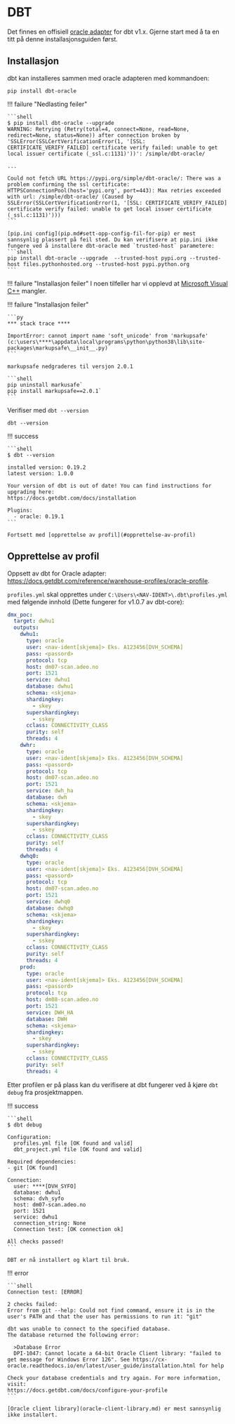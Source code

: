 # DBT

Det finnes en offisiell [oracle adapter](https://docs.getdbt.com/reference/warehouse-profiles/oracle-profile) for dbt v1.x. Gjerne start med å ta en titt på denne installasjonsguiden først.

## Installasjon

dbt kan installeres sammen med oracle adapteren med kommandoen:

```shell
pip install dbt-oracle
```

!!! failure "Nedlasting feiler"

    ```shell
    $ pip install dbt-oracle --upgrade
    WARNING: Retrying (Retry(total=4, connect=None, read=None, redirect=None, status=None)) after connection broken by 'SSLError(SSLCertVerificationError(1, '[SSL: CERTIFICATE_VERIFY_FAILED] certificate verify failed: unable to get local issuer certificate (_ssl.c:1131)'))': /simple/dbt-oracle/

    ...

    Could not fetch URL https://pypi.org/simple/dbt-oracle/: There was a problem confirming the ssl certificate: HTTPSConnectionPool(host='pypi.org', port=443): Max retries exceeded with url: /simple/dbt-oracle/ (Caused by SSLError(SSLCertVerificationError(1, '[SSL: CERTIFICATE_VERIFY_FAILED] certificate verify failed: unable to get local issuer certificate (_ssl.c:1131)')))
    ```

    [pip.ini config](pip.md#sett-opp-config-fil-for-pip) er mest sannsynlig plassert på feil sted. Du kan verifisere at pip.ini ikke fungere ved å installere dbt-oracle med `trusted-host` parametere:
    ```shell
    pip install dbt-oracle --upgrade  --trusted-host pypi.org --trusted-host files.pythonhosted.org --trusted-host pypi.python.org
    ```

!!! failure "Installasjon feiler"
    I noen tilfeller har vi opplevd at [Microsoft Visual C++](https://visualstudio.microsoft.com/thank-you-downloading-visual-studio/?sku=BuildTools&rel=16microsoft-visual-c) mangler.

!!! failure "Installasjon feiler"

    ```py
    *** stack trace ****

    ImportError: cannot import name 'soft_unicode' from 'markupsafe' (c:\users\****\appdata\local\programs\python\python38\lib\site-packages\markupsafe\__init__.py)
    ```

    markupsafe nedgraderes til versjon 2.0.1

    ```shell
    pip uninstall markusafe`
    pip install markupsafe==2.0.1`
    ```

Verifiser med `dbt --version`

```shell
dbt --version
```

!!! success

    ```shell
    $ dbt --version

    installed version: 0.19.2
    latest version: 1.0.0

    Your version of dbt is out of date! You can find instructions for upgrading here:
    https://docs.getdbt.com/docs/installation

    Plugins:
      - oracle: 0.19.1
    ```

    Fortsett med [opprettelse av profil](#opprettelse-av-profil)

## Opprettelse av profil

Oppsett av dbt for Oracle adapter: https://docs.getdbt.com/reference/warehouse-profiles/oracle-profile.

`profiles.yml` skal opprettes under `C:\Users\<NAV-IDENT>\.dbt\profiles.yml` med følgende innhold (Dette fungerer for v1.0.7 av dbt-core):

```yaml
dmx_poc:
  target: dwhu1
  outputs:
    dwhu1:
      type: oracle
      user: <nav-ident[skjema]> Eks. A123456[DVH_SCHEMA]
      pass: <passord>
      protocol: tcp
      host: dm07-scan.adeo.no
      port: 1521
      service: dwhu1
      database: dwhu1
      schema: <skjema>
      shardingkey:
        - skey
      supershardingkey:
        - sskey
      cclass: CONNECTIVITY_CLASS
      purity: self
      threads: 4
    dwhr:
      type: oracle
      user: <nav-ident[skjema]> Eks. A123456[DVH_SCHEMA]
      pass: <passord>
      protocol: tcp
      host: dm07-scan.adeo.no
      port: 1521
      service: dwh_ha
      database: dwh
      schema: <skjema>
      shardingkey:
        - skey
      supershardingkey:
        - sskey
      cclass: CONNECTIVITY_CLASS
      purity: self
      threads: 4
    dwhq0:
      type: oracle
      user: <nav-ident[skjema]> Eks. A123456[DVH_SCHEMA]
      pass: <passord>
      protocol: tcp
      host: dm07-scan.adeo.no
      port: 1521
      service: dwhq0
      database: dwhq0
      schema: <skjema>
      shardingkey:
        - skey
      supershardingkey:
        - sskey
      cclass: CONNECTIVITY_CLASS
      purity: self
      threads: 4
    prod:
      type: oracle
      user: <nav-ident[skjema]> Eks. A123456[DVH_SCHEMA]
      pass: <passord>
      protocol: tcp
      host: dm08-scan.adeo.no
      port: 1521
      service: DWH_HA
      database: DWH
      schema: <skjema>
      shardingkey:
        - skey
      supershardingkey:
        - sskey
      cclass: CONNECTIVITY_CLASS
      purity: self
      threads: 4
```

Etter profilen er på plass kan du verifisere at dbt fungerer ved å kjøre `dbt debug` fra prosjektmappen.

!!! success

    ```shell
    $ dbt debug

    Configuration:
      profiles.yml file [OK found and valid]
      dbt_project.yml file [OK found and valid]

    Required dependencies:
    - git [OK found]

    Connection:
      user: ****[DVH_SYFO]
      database: dwhu1
      schema: dvh_syfo
      host: dm07-scan.adeo.no
      port: 1521
      service: dwhu1
      connection_string: None
      Connection test: [OK connection ok]

    All checks passed!
    ```

    DBT er nå installert og klart til bruk.

!!! error

    ```shell
    Connection test: [ERROR]

    2 checks failed:
    Error from git --help: Could not find command, ensure it is in the user's PATH and that the user has permissions to run it: "git"

    dbt was unable to connect to the specified database.
    The database returned the following error:

      >Database Error
      DPI-1047: Cannot locate a 64-bit Oracle Client library: "failed to get message for Windows Error 126". See https://cx-oracle.readthedocs.io/en/latest/user_guide/installation.html for help

    Check your database credentials and try again. For more information, visit:
    https://docs.getdbt.com/docs/configure-your-profile
    ```

    [Oracle client library](oracle-client-library.md) er mest sannsynlig ikke installert.
